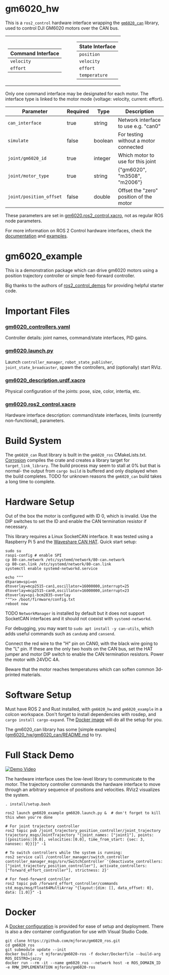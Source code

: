 # gm6020_hw

This is a `ros2_control` hardware interface wrapping the [`gm6020_can`](https://github.com/mjforan/gm6020_can) library, used to control DJI GM6020 motors over the CAN bus.


<table>
<tr><td>

| Command Interface |
|--------------------|
| `velocity` |
| `effort`   |

</td><td></td><td></td><td>

| State Interface |
|------------------|
| `position`    |
| `velocity`    |
| `effort`      |
| `temperature` |

</td></tr></table>

Only one command interface may be designated for each motor. The interface type is linked to the motor mode {voltage: velocity, current: effort}.

| Parameter | Required | Type | Description |
|-----------|----------|------|-------------|
| `can_interface`         | true  | string  | Network interface to use e.g. "can0"    |
| `simulate`              | false | boolean | For testing without a motor connected   |
| `joint/gm6020_id`       | true  | integer | Which motor to use for this joint       |
| `joint/motor_type`      | true  | string  | {"gm6020", "m3508", "m2006"}            |
| `joint/position_offset` | false | double  | Offset the "zero" position of the motor |

These parameters are set in [gm6020.ros2_control.xacro](gm6020_example/urdf/gm6020.ros2_control.xacro), not as regular ROS node parameters.

For more information on ROS 2 Control hardware interfaces, check the [documentation](https://control.ros.org/rolling/doc/ros2_control/hardware_interface/doc/hardware_components_userdoc.html#) and [examples](https://github.com/ros-controls/ros2_control_demos).


# gm6020_example

This is a demonstration package which can drive gm6020 motors using a position trajectory controller or simple feed-forward controller.

Big thanks to the authors of [ros2_control_demos](https://github.com/ros-controls/ros2_control_demos) for providing helpful starter code.


# Important Files

### [gm6020_controllers.yaml](gm6020_example/config/gm6020_controllers.yaml)
Controller details: joint names, command/state interfaces, PID gains.

### [gm6020.launch.py](gm6020_example/launch/gm6020.launch.py)
Launch `controller_manager`, `robot_state_publisher`, `joint_state_broadcaster`, spawn the controllers, and (optionally) start RViz.

### [gm6020_description.urdf.xacro](gm6020_example/urdf/gm6020_description.urdf.xacro)
Physical configuration of the joints: pose, size, color, intertia, etc.

### [gm6020.ros2_control.xacro](gm6020_example/urdf/gm6020.ros2_control.xacro)
Hardware interface description: command/state interfaces, limits (currently non-functional), parameters.


# Build System

The `gm6020_can` Rust library is built in the `gm6020_ros` CMakeLists.txt. [Corrosion](https://corrosion-rs.github.io/corrosion/) compiles the crate and creates a library target for `target_link_library`. The build process may seem to stall at 0% but that is normal- the output from `cargo build` is buffered and only displayed when the build completes. TODO for unknown reasons the `gm6020_can` build takes a long time to complete.


# Hardware Setup

Out of the box the motor is configured with ID 0, which is invalid. Use the DIP switches to set the ID and enable the CAN termination resistor if necessary.

This library requires a Linux SocketCAN interface. It was tested using a Raspberry Pi 5 and the [Waveshare CAN HAT](https://www.waveshare.com/wiki/2-CH_CAN_HAT). Quick start setup:

```
sudo su
raspi-config # enable SPI
cp 80-can.network /etc/systemd/network/80-can.network
cp 80-can.link /etc/systemd/network/80-can.link
systemctl enable systemd-networkd.service

echo """
dtparam=spi=on
dtoverlay=mcp2515-can1,oscillator=16000000,interrupt=25
dtoverlay=mcp2515-can0,oscillator=16000000,interrupt=23
dtoverlay=spi-bcm2835-overlay
""">> /boot/firmware/config.txt
reboot now
```
TODO `NetworkManager` is installed by default but it does not support SocketCAN interfaces and it should not coexist with `systemd-networkd`.

For debugging, you may want to `sudo apt install -y can-utils`, which adds useful commands such as `candump` and `cansend`.

Connect the red wire to the "H" pin on CAN0, with the black wire going to the "L" pin. If these are the only two hosts on the CAN bus, set the HAT jumper and motor DIP switch to enable the CAN termination resistors. Power the motor with 24VDC 4A.

Beware that the motor reaches temperatures which can soften common 3d-printed materials.


# Software Setup
Must have ROS 2 and Rust installed, with `gm6020_hw` and `gm6020_example` in a colcon workspace. Don't forget to install dependencies with rosdep, and `cargo install cargo-expand`. The [Docker image](#docker) will do all the setup for you.

The gm6020_can library has some [simple examples]([gm6020_hw/gm6020_can/README.md](https://github.com/mjforan/gm6020_can/blob/main/README.md#c-example) to try.


# Full Stack Demo

[![Demo Video](https://img.youtube.com/vi/UEskAxSjQE4/0.jpg)](https://www.youtube.com/watch?v=UEskAxSjQE4)

The hardware interface uses the low-level library to communicate to the motor. The trajectory controller commands the hardware interface to move through an arbitrary sequence of positions and velocities. RViz2 visualizes the system.

```
. install/setup.bash

ros2 launch gm6020_example gm6020.launch.py &  # don't forget to kill this when you're done

# For joint trajectory controller
ros2 topic pub /joint_trajectory_position_controller/joint_trajectory trajectory_msgs/JointTrajectory "{joint_names: ["joint1"], points: [{positions:[0.0], velocities:[0.0], time_from_start: {sec: 3, nanosec: 0}}]}" -1

# To switch controllers while the system is running:
ros2 service call /controller_manager/switch_controller controller_manager_msgs/srv/SwitchController '{deactivate_controllers: ["joint_trajectory_position_controller"], activate_controllers: ["forward_effort_controller"], strictness: 2}'

# For feed-forward controller
ros2 topic pub /forward_effort_controller/commands std_msgs/msg/Float64MultiArray "{layout:{dim: [], data_offset: 0}, data: [1.0]}" -1
```


# Docker

A [Docker configuration](docker/Dockerfile) is provided for ease of setup and deployment. There is also a dev container configuration for use with Visual Studio Code.

```
git clone https://github.com/mjforan/gm6020_ros.git
cd gm6020_ros
git submodule update --init
docker build . -t mjforan/gm6020-ros -f docker/Dockerfile --build-arg ROS_DISTRO=jazzy
docker run --rm -it --name gm6020_ros --network host -e ROS_DOMAIN_ID -e RMW_IMPLEMENTATION mjforan/gm6020-ros
```
